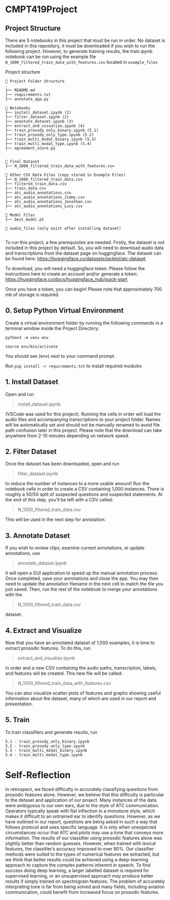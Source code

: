 # CMPT419Project

## Project Structure

There are 5 notebooks in this project that must be run in order. 
No dataset is included in this repository, it must be downloaded if you wish to run the following project. However, to generate training results, the train.ipynb notebook can be run using the example file ```N_1000_filtered_train_data_with_features.csv``` located in ```example_files```


Project structure
```
📂 Project Folder Structure
.
├── README.md
├── requirements.txt
├── annotate_app.py

📘 Notebooks
├── install_dataset.ipynb (1)
├── filter_dataset.ipynb (2)
├── annotate_dataset.ipynb (3)
├── extract_and_visualize.ipynb (4)
├── train_prosody_only_binary.ipynb (5.1)
├── train_prosody_only_type.ipynb (5.2)
├── train_multi_modal_binary.ipynb (5.3)
├── train_multi_modal_type.ipynb (5.4)
├── agreement_score.py


📀 Final Dataset
├── N_1000_filtered_train_data_with_features.csv

📄 Other CSV Data Files (copy stored in Example Files)
├── N_1000_filtered_train_data.csv
├── filtered_train_data.csv
├── train_data.csv
├── atc_audio_annotations.csv
├── atc_audio_annotations_Jimmy.csv
├── atc_audio_annotations_Jonathan.csv
├── atc_audio_annotations_Lucy.csv

📁 Model Files
├── best_model.pt

📂 audio_files (only exist after installing dataset)


```

To run this project, a few prerequisites are needed. Firstly, the dataset is not included in this project by default. So, you will need to download audio data and transcriptions from the dataset page on huggingface. The dataset can be found here: 
https://huggingface.co/datasets/jacktol/atc-dataset

To download, you will need a huggingface token. Please follow the instructions here to create an account and/or generate a token:
https://huggingface.co/docs/huggingface_hub/quick-start

Once you have a token, you can begin! Please note that approximately 700 mb of storage is required.

## 0. Setup Python Virtual Environment

Create a virtual environment folder by running the following commands in a terminal window inside the Project Directory:

```python3 -m venv env```

```source env/bin/activate```

You should see (env) next to your command prompt.

Run ```pip install -r requirements.txt``` to install required modules

## 1. Install Dataset

Open and run 
> install_dataset.ipynb

(VSCode was used for this project). Running the cells in order will load the audio files and accompanying transcriptions to your project folder. Names will be automatically set and should not be manually renamed to avoid file path confusion later in this project. Please note that the download can take anywhere from 2-10 minutes depending on network speed.

## 2. Filter Dataset

Once the dataset has been downloaded, open and run
> filter_dataset.ipynb 

 to reduce the number of instances to a more usable amount! Run the notebook cells in order to create a CSV containing 1,000 instances. There is roughly a 50/50 split of suspected questions and suspected statements. At the end of this step, you'll be left with a CSV called: 

> N_1000_filtered_train_data.csv 

This will be used in the next step for annotation. 

## 3. Annotate Dataset

If you wish to review clips, examine current annotations, or update annotations, use 
> annotate_dataset.ipynb

 It will open a GUI application to speed up the manual annotation process. Once completed, save your annotations and close the app. You may then need to update the annotation filename in the next cell to match the file you just saved. Then, run the rest of the notebook to merge your annotations with the

> N_1000_filtered_train_data.csv 

dataset.

## 4. Extract and Visualize

Now that you have an annotated dataset of 1,000 examples, it is time to extract prosodic features. To do this, run 

> extract_and_visualize.ipynb

 in order and a new CSV containing the audio paths, transcription, labels, and features will be created. This new file will be called:
 
 > N_1000_filtered_train_data_with_features.csv 
 
 You can also visualize scatter plots of features and graphs showing useful information about the dataset, many of which are used in our report and presentation.

## 5. Train

To train classifiers and generate results, run 

```
5.1 - train_prosody_only_binary.ipynb
5.2 - train_prosody_only_type.ipynb 
5.3 - train_multi_modal_binary.ipynb 
5.4 - train_multi_modal_type.ipynb 
```

# Self-Reflection

In retrospect, we faced difficulty in accurately classifying questions from prosodic features alone. However, we believe that this difficulty is particular to the dataset and application of our project. Many instances of the data were ambiguous to our own ears, due to the style of ATC communication. Operators typically speak with flat inflection in a monotone style, which makes it difficult to an untrained ear to identify questions. However, as we have outlined in our report, questions are being asked in such a way that follows protocol and uses specific language. It is only when unexpected circumstances occur that ATC and pilots may use a tone that conveys more information. The results of our classifier using prosodic features alone was slightly better than random guesses. However, when trained with lexical features, the classifier’s accuracy improved to over 80%. Our classifier methods were suited to the types of numerical features we extracted, but we think that better results could be achieved using a deep-learning approach to capture the complex patterns inherent in speech. To find success doing deep learning, a larger labelled dataset is required for supervised learning, or an unsupervised approach may produce better results if simply trained on spectrogram features. The problem of accurately interpreting tone is far from being solved and many fields, including aviation communication, could benefit from increased focus on prosodic features.







